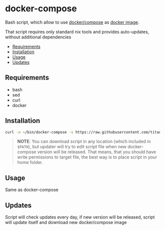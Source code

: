 # docker-compose

Bash script, which allow to use [docker/compose](https://github.com/docker/compose) as [docker image](https://hub.docker.com/r/docker/compose).

That script requires only standard nix tools and provides auto-updates, without additional dependencies


<!-- vim-markdown-toc GFM -->

* [Requirements](#requirements)
* [Installation](#installation)
* [Usage](#usage)
* [Updates](#updates)

<!-- vim-markdown-toc -->

## Requirements

* bash
* sed
* curl
* docker

## Installation

```bash
curl -o ~/bin/docker-compose -s https://raw.githubusercontent.com/titanium-codes/docker-compose/master/docker-compose && chmod +x ~/bin/docker-compose
```

> **NOTE**: You can download script in any location (which included in `$PATH`), but updater will try to edit script file when new docker-compose version will be released.
> That means, that you should have write permissions to target file, the best way is to place script in your home folder.

## Usage

Same as docker-compose

## Updates

Script will check updates every day, if new version will be released, script will update itself and download new docker/compose image
